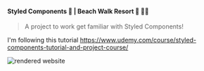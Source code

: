 ####  Styled Components 💅 | Beach Walk Resort 🏨 💆‍♀️
> A project to work get familiar with Styled Components!

I'm following this tutorial https://www.udemy.com/course/styled-components-tutorial-and-project-course/

![rendered website](demo1.png)
